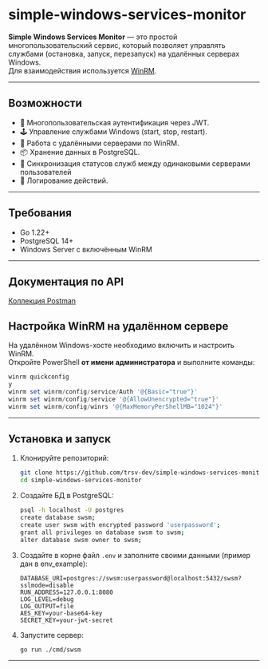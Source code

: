 # simple-windows-services-monitor

**Simple Windows Services Monitor** — это простой многопользовательский сервис, который позволяет управлять службами (остановка, запуск, перезапуск) на удалённых серверах Windows.  
Для взаимодействия используется [WinRM](https://github.com/masterzen/winrm).

---

## Возможности

- 🔑 Многопользовательская аутентификация через JWT.
- 🕹️ Управление службами Windows (start, stop, restart).
- 📡 Работа с удалёнными серверами по WinRM.
- 📦 Хранение данных в PostgreSQL.
- 📢 Синхронизация статусов служб между одинаковыми серверами пользователей
- 📜 Логирование действий.
---

## Требования

- Go 1.22+
- PostgreSQL 14+
- Windows Server с включённым WinRM

---

## Документация по API
[Коллекция Postman](https://documenter.getpostman.com/view/26097853/2sB3HqHdhN)

## Настройка WinRM на удалённом сервере

На удалённом Windows-хосте необходимо включить и настроить WinRM.  
Откройте PowerShell **от имени администратора** и выполните команды:

```powershell
winrm quickconfig
y
winrm set winrm/config/service/Auth '@{Basic="true"}'
winrm set winrm/config/service '@{AllowUnencrypted="true"}'
winrm set winrm/config/winrs '@{MaxMemoryPerShellMB="1024"}'
```

---

## Установка и запуск

1. Клонируйте репозиторий:

   ```bash
   git clone https://github.com/trsv-dev/simple-windows-services-monitor.git
   cd simple-windows-services-monitor
   ```
2. Создайте БД в PostgreSQL:
    ```bash
   psql -h localhost -U postgres
   create database swsm;
   create user swsm with encrypted password 'userpassword';
   grant all privileges on database swsm to swsm;
   alter database swsm owner to swsm;
   ```

3. Создайте в корне файл `.env` и заполните своими данными (пример дан в env_example):

   ```env
   DATABASE_URI=postgres://swsm:userpassword@localhost:5432/swsm?sslmode=disable
   RUN_ADDRESS=127.0.0.1:8080
   LOG_LEVEL=debug
   LOG_OUTPUT=file
   AES_KEY=your-base64-key
   SECRET_KEY=your-jwt-secret
   ```

4. Запустите сервер:

   ```bash
   go run ./cmd/swsm
   ```
---